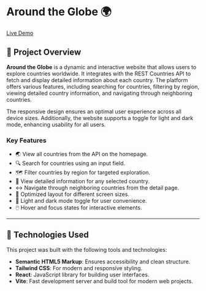 # Around the Globe 🌍

[Live Demo](https://around-the-globe-steel.vercel.app/)

## 📜 Project Overview

**Around the Globe** is a dynamic and interactive website that allows users to explore countries worldwide. It integrates with the REST Countries API to fetch and display detailed information about each country. The platform offers various features, including searching for countries, filtering by region, viewing detailed country information, and navigating through neighboring countries.

The responsive design ensures an optimal user experience across all device sizes. Additionally, the website supports a toggle for light and dark mode, enhancing usability for all users.

### Key Features

- 🌏 View all countries from the API on the homepage.
- 🔍 Search for countries using an input field.
- 🗺️ Filter countries by region for targeted exploration.
- 📖 View detailed information for any selected country.
- ↔️ Navigate through neighboring countries from the detail page.
- 📱 Optimized layout for different screen sizes.
- 🎨 Light and dark mode toggle for user convenience.
- 🖱️ Hover and focus states for interactive elements.

---

## 🚀 Technologies Used

This project was built with the following tools and technologies:

- **Semantic HTML5 Markup**: Ensures accessibility and clean structure.
- **Tailwind CSS**: For modern and responsive styling.
- **React**: JavaScript library for building user interfaces.
- **Vite**: Fast development server and build tool for modern web projects.
